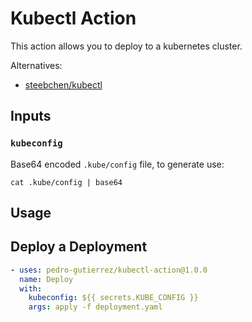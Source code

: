 # Kubectl Action

This action allows you to deploy to a kubernetes cluster.

Alternatives:

- [steebchen/kubectl](https://github.com/marketplace/actions/kubernetes-cli-kubectl)

## Inputs

### `kubeconfig`

Base64 encoded `.kube/config` file, to generate use:
```shell script
cat .kube/config | base64
```

## Usage

## Deploy a Deployment
```yaml
- uses: pedro-gutierrez/kubectl-action@1.0.0
  name: Deploy
  with:
    kubeconfig: ${{ secrets.KUBE_CONFIG }}
    args: apply -f deployment.yaml
```
